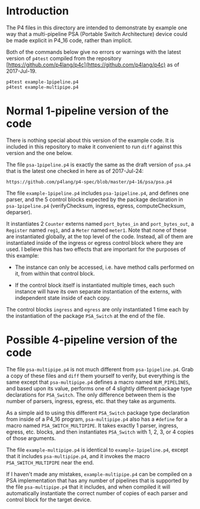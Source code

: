# Introduction

The P4 files in this directory are intended to demonstrate by example
one way that a multi-pipeline PSA (Portable Switch Architecture)
device could be made explicit in P4_16 code, rather than implicit.

Both of the commands below give no errors or warnings with the latest version of `p4test` compiled from the repository [https://github.com/p4lang/p4c](https://github.com/p4lang/p4c) as of 2017-Jul-19.

```
p4test example-1pipeline.p4
p4test example-multipipe.p4
```

# Normal 1-pipeline version of the code

There is nothing special about this version of the example code.  It
is included in this repository to make it convenient to run `diff`
against this version and the one below.

The file `psa-1pipeline.p4` is exactly the same as the draft version
of `psa.p4` that is the latest one checked in here as of 2017-Jul-24:

    https://github.com/p4lang/p4-spec/blob/master/p4-16/psa/psa.p4

The file `example-1pipeline.p4` includes `psa-1pipeline.p4`, and
defines one parser, and the 5 control blocks expected by the package
declaration in `psa-1pipeline.p4` (verifyChecksum, ingress, egress,
computeChecksum, deparser).

It instantiates 2 `Counter` externs named `port_bytes_in` and
`port_bytes_out`, a `Register` named `reg1`, and a `Meter` named
`meter1`.  Note that none of these are instantiated globally, at the
top level of the code.  Instead, all of them are instantiated inside
of the ingress or egress control block where they are used.  I believe
this has two effects that are important for the purposes of this
example:

+ The instance can only be accessed, i.e. have method calls performed
  on it, from within that control block.

+ If the control block itself is instantiated multiple times, each
  such instance will have its own separate instantiation of the
  externs, with independent state inside of each copy.

The control blocks `ingress` and `egress` are only instantiated 1 time
each by the instantiation of the package `PSA_Switch` at the end of
the file.


# Possible 4-pipeline version of the code

The file `psa-multipipe.p4` is not much different from
`psa-1pipeline.p4`.  Grab a copy of these files and `diff` them
yourself to verify, but everything is the same except that
`psa-multipipe.p4` defines a macro named `NUM_PIPELINES`, and based
upon its value, performs one of 4 slightly different package type
declarations for `PSA_Switch`.  The only difference between them is
the number of parsers, ingress, egress, etc. that they take as
arguments.

As a simple aid to using this different `PSA_Switch` package type
declaration from inside of a P4_16 program, `psa-multipipe.p4` also
has a `#define` for a macro named `PSA_SWITCH_MULTIPIPE`.  It takes
exactly 1 parser, ingress, egress, etc. blocks, and then instantiates
`PSA_Switch` with 1, 2, 3, or 4 copies of those arguments.


The file `example-multipipe.p4` is identical to
`example-1pipeline.p4`, except that it includes `psa-multipipe.p4`,
and it invokes the macro `PSA_SWITCH_MULTIPIPE` near the end.

If I haven't made any mistakes, `example-multipipe.p4` can be compiled
on a PSA implementation that has any number of pipelines that is
supported by the file `psa-multipipe.p4` that it includes, and when
compiled it will automatically instantiate the correct number of
copies of each parser and control block for the target device.
